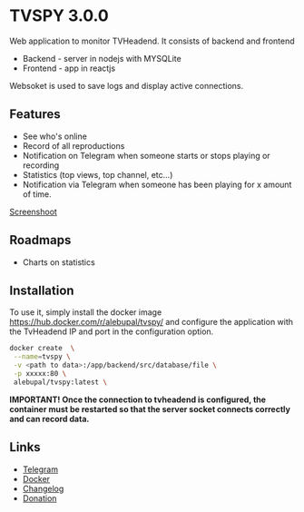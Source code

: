 # TVSPY 3.0.0

Web application to monitor TVHeadend.
It consists of backend and frontend

- Backend - server in nodejs with MYSQLite
- Frontend - app in reactjs

Websoket is used to save logs and display active connections.

## Features

- See who's online
- Record of all reproductions
- Notification on Telegram when someone starts or stops playing or recording
- Statistics (top views, top channel, etc...)
- Notification via Telegram when someone has been playing for x amount of time.

[Screenshoot](https://github.com/alebupal/tvspy/tree/master/screenshoot)

## Roadmaps

- Charts on statistics

## Installation

To use it, simply install the docker image <https://hub.docker.com/r/alebupal/tvspy/> and configure the application with the TvHeadend IP and port in the configuration option.

``` bash
docker create  \
 --name=tvspy \
 -v <path to data>:/app/backend/src/database/file \
 -p xxxxx:80 \
 alebupal/tvspy:latest \
```

 **IMPORTANT! Once the connection to tvheadend is configured, the container must be restarted so that the server socket connects correctly and can record data.**

## Links

- [Telegram](<https://t.me/alebupal_tvspy>)
- [Docker](<https://hub.docker.com/r/alebupal/tvspy/>)
- [Changelog](<https://github.com/alebupal/tvspy/blob/master/CHANGELOG.md>)
- [Donation](<https://www.paypal.me/alebupal>)